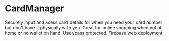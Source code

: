 # CardManager
Securely input and acess card details for when you need your card number but don't have it physically with you. Great for online shopping when not at home or no wallet on hand. User/pass protected. Firebase web deployment.
